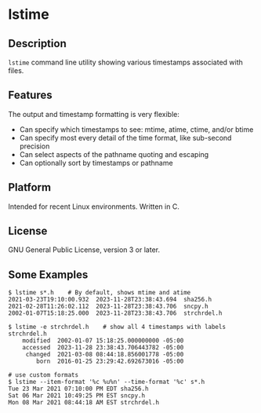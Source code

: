 # lstime

## Description
`lstime` command line utility showing various timestamps associated with files.

## Features
The output and timestamp formatting is very flexible:
- Can specify which timestamps to see: mtime, atime, ctime, and/or btime
- Can specify most every detail of the time format, like sub-second precision
- Can select aspects of the pathname quoting and escaping
- Can optionally sort by timestamps or pathname

## Platform
Intended for recent Linux environments.  Written in C.

## License
GNU General Public License, version 3 or later.

## Some Examples
```
$ lstime s*.h    # By default, shows mtime and atime
2021-03-23T19:10:00.932  2023-11-28T23:38:43.694  sha256.h
2021-02-28T11:26:02.112  2023-11-28T23:38:43.706  sncpy.h
2002-01-07T15:18:25.000  2023-11-28T23:38:43.706  strchrdel.h

$ lstime -e strchrdel.h    # show all 4 timestamps with labels
strchrdel.h
    modified  2002-01-07 15:18:25.000000000 -05:00
    accessed  2023-11-28 23:38:43.706443782 -05:00
     changed  2021-03-08 08:44:18.856001778 -05:00
        born  2016-01-25 23:29:42.692673016 -05:00

# use custom formats 
$ lstime --item-format '%c %u%n' --time-format '%c' s*.h
Tue 23 Mar 2021 07:10:00 PM EDT sha256.h
Sat 06 Mar 2021 10:49:25 PM EST sncpy.h
Mon 08 Mar 2021 08:44:18 AM EST strchrdel.h
```

